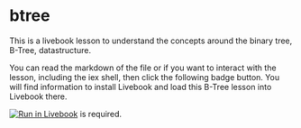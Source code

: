 # btree
This is a livebook lesson to understand the concepts around the binary tree, B-Tree, datastructure.

You can read the markdown of the file or if you want to interact with the lesson, including the iex shell, then click the following badge button.
You will find information to install Livebook and load this B-Tree lesson into Livebook there.

[![Run in Livebook](https://livebook.dev/badge/v1/blue.svg)](https://livebook.dev/run?url=https%3A%2F%2Fgithub.com%2FBillboz%2Fbtree%2Fblob%2Fmaster%2Fbtree.livemd) is required.

